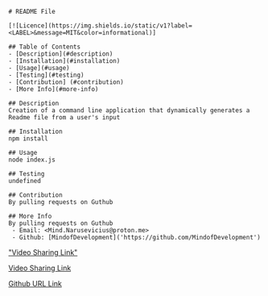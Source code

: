     # README File

    [![Licence](https://img.shields.io/static/v1?label=<LABEL>&message=MIT&color=informational)]

    ## Table of Contents
    - [Description](#description)
    - [Installation](#installation)
    - [Usage](#usage)
    - [Testing](#testing)
    - [Contribution] (#contribution)
    - [More Info](#more-info)

    ## Description
    Creation of a command line application that dynamically generates a Readme file from a user's input

    ## Installation
    npm install

    ## Usage
    node index.js

    ## Testing
    undefined

    ## Contribution
    By pulling requests on Guthub

    ## More Info
    By pulling requests on Guthub
     - Email: <Mind.Narusevicius@proton.me>
     - Github: [MindofDevelopment]('https://github.com/MindofDevelopment')
     
 
 ["Video Sharing Link"]("https://watch.screencastify.com/v/9oYOmOqvtOBu1MHxj1Ca")
     

[Video Sharing Link]("https://watch.screencastify.com/v/9oYOmOqvtOBu1MHxj1Ca")

[Github URL Link]("https://github.com/MindOfDevelopment/Readme-Generator")
